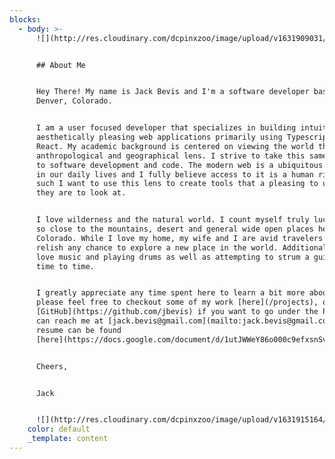 ```yaml
---
blocks:
  - body: >-
      ![](http://res.cloudinary.com/dcpinxzoo/image/upload/v1631909031/jbevis.dev/continental_divide_a8wslm.jpg)


      ## About Me


      Hey There! My name is Jack Bevis and I'm a software developer based in
      Denver, Colorado.


      I am a user focused developer that specializes in building intuitive,
      aesthetically pleasing web applications primarily using Typescript with
      React. My academic background is centered on viewing the world through an
      anthropological and geographical lens. I strive to take this same approach
      to software development and code. The modern web is a ubiquitous element
      in our daily lives and I fully believe access to it is a human right. As
      such I want to use this lens to create tools that a pleasing to use as
      they are to look at.


      I love wilderness and the natural world. I count myself truly lucky to be
      so close to the mountains, desert and general wide open places here in
      Colorado. While I love my home, my wife and I are avid travelers and
      relish any chance to explore a new place in the world. Additionally, I
      love music and playing drums as well as attempting to strum a guitar from
      time to time.


      I greatly appreciate any time spent here to learn a bit more about me and
      please feel free to checkout some of my work [here](/projects), or on my
      [GitHub](https://github.com/jbevis) if you want to go under the hood. You
      can reach me at [jack.bevis@gmail.com](mailto:jack.bevis@gmail.com) and my
      resume can be found
      [here](https://docs.google.com/document/d/1utJWWeY86o000c9efxsnSvWj-KZUZcEcdmy6-ZbOlJ8/edit?usp=sharing).


      Cheers,


      Jack


      ![](http://res.cloudinary.com/dcpinxzoo/image/upload/v1631915164/jbevis.dev/shawn-sim-9lfubBqLbRc-unsplash_jghxfw.jpg)
    color: default
    _template: content
---
```


